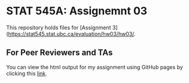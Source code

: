 # STAT 545A: Assignemnt 03
This repository holds files for [Assignment 3](https://stat545.stat.ubc.ca/evaluation/hw03/hw03/.

## For Peer Reviewers and TAs

You can view the html output for my assignment using GitHub pages by clicking this [link](). 

